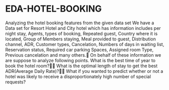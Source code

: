 # EDA-HOTEL-BOOKING
Analyzing the hotel booking features from the given data set
We have a Data set for Resort Hotel and City hotel which has information includes per night stay, Agents, types of booking, Repeated guest, Country where it is located, Group of Members staying, Meal provided to guest, Distribution channel, ADR, Customer types, Cancelation, Numbers of days in waiting list, Reservation status, Required car parking Spaces, Assigned room Type, Previous cancelation and many others.
On behalf of these information we are suppose to analyze following points.
What is the best time of year to book the hotel room?
What is the optimal length of stay to get the best ADR(Average Daily Rate)?
What if you wanted to predict whether or not a hotel was likely to receive a disproportionately high number of special requests? 
